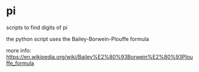 # pi
scripts to find digits of pi

the python script uses the Bailey-Borwein-Plouffe formula

more info:  https://en.wikipedia.org/wiki/Bailey%E2%80%93Borwein%E2%80%93Plouffe_formula
